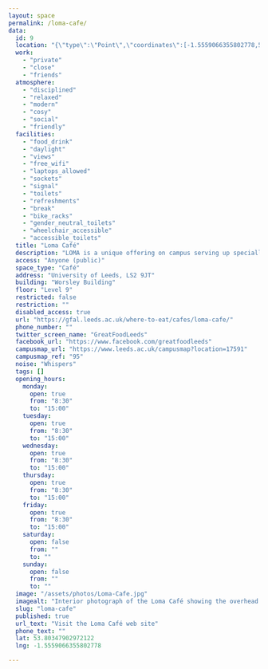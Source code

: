 ```yaml
---
layout: space
permalink: /loma-cafe/
data:
  id: 9
  location: "{\"type\":\"Point\",\"coordinates\":[-1.5559066355802778,53.80347902972122]}"
  work:
    - "private"
    - "close"
    - "friends"
  atmosphere:
    - "disciplined"
    - "relaxed"
    - "modern"
    - "cosy"
    - "social"
    - "friendly"
  facilities:
    - "food_drink"
    - "daylight"
    - "views"
    - "free_wifi"
    - "laptops_allowed"
    - "sockets"
    - "signal"
    - "toilets"
    - "refreshments"
    - "break"
    - "bike_racks"
    - "gender_neutral_toilets"
    - "wheelchair_accessible"
    - "accessible_toilets"
  title: "Loma Café"
  description: "LOMA is a unique offering on campus serving up specially selected craft coffee, delicious drinks and handcrafted salads and sandwiches. With a focus on healthy, field-to-fork food options, LOMA stands apart from the other food outlets on campus with unique salad and sandwich combinations you will struggle to find elsewhere."
  access: "Anyone (public)"
  space_type: "Café"
  address: "University of Leeds, LS2 9JT"
  building: "Worsley Building"
  floor: "Level 9"
  restricted: false
  restriction: ""
  disabled_access: true
  url: "https://gfal.leeds.ac.uk/where-to-eat/cafes/loma-cafe/"
  phone_number: ""
  twitter_screen_name: "GreatFoodLeeds"
  facebook_url: "https://www.facebook.com/greatfoodleeds"
  campusmap_url: "https://www.leeds.ac.uk/campusmap?location=17591"
  campusmap_ref: "95"
  noise: "Whispers"
  tags: []
  opening_hours:
    monday:
      open: true
      from: "8:30"
      to: "15:00"
    tuesday:
      open: true
      from: "8:30"
      to: "15:00"
    wednesday:
      open: true
      from: "8:30"
      to: "15:00"
    thursday:
      open: true
      from: "8:30"
      to: "15:00"
    friday:
      open: true
      from: "8:30"
      to: "15:00"
    saturday:
      open: false
      from: ""
      to: ""
    sunday:
      open: false
      from: ""
      to: ""
  image: "/assets/photos/Loma-Cafe.jpg"
  imagealt: "Interior photograph of the Loma Café showing the overhead lighting rig for the main seating area with the service area in the background"
  slug: "loma-cafe"
  published: true
  url_text: "Visit the Loma Café web site"
  phone_text: ""
  lat: 53.80347902972122
  lng: -1.5559066355802778

---
```

